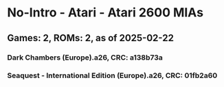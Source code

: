 # No-Intro - Atari - Atari 2600 MIAs
## Games: 2, ROMs: 2, as of 2025-02-22

### Dark Chambers (Europe).a26, CRC: a138b73a
### Seaquest - International Edition (Europe).a26, CRC: 01fb2a60
